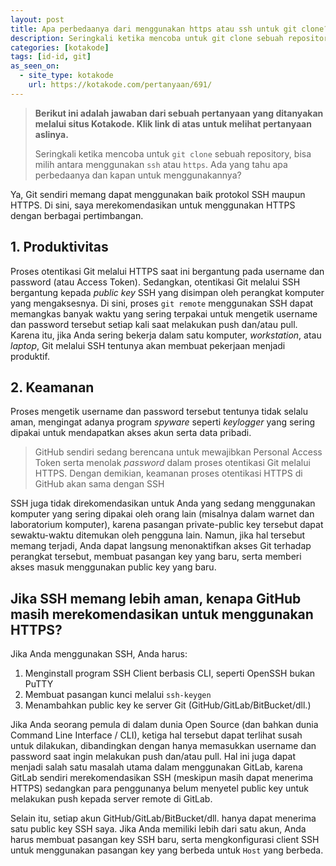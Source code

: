 ```yaml
---
layout: post
title: Apa perbedaanya dari menggunakan https atau ssh untuk git clone?
description: Seringkali ketika mencoba untuk git clone sebuah repository, bisa milih antara menggunakan ssh atau https. Ada yang tahu apa perbedaanya dan kapan untuk menggunakannya?
categories: [kotakode]
tags: [id-id, git]
as_seen_on:
  - site_type: kotakode
    url: https://kotakode.com/pertanyaan/691/
---
```

> **Berikut ini adalah jawaban dari sebuah pertanyaan yang ditanyakan melalui situs Kotakode. Klik link di atas untuk melihat pertanyaan aslinya.**
> 
> Seringkali ketika mencoba untuk `git clone` sebuah repository, bisa milih antara menggunakan `ssh` atau `https`. Ada yang tahu apa perbedaanya dan kapan untuk menggunakannya?

Ya, Git sendiri memang dapat menggunakan  baik protokol SSH maupun HTTPS. Di sini, saya merekomendasikan untuk menggunakan HTTPS dengan berbagai pertimbangan.

## 1. Produktivitas
Proses otentikasi Git melalui HTTPS saat ini bergantung pada username dan password (atau Access Token). Sedangkan, otentikasi Git melalui SSH bergantung kepada *public key* SSH yang disimpan oleh perangkat komputer yang mengaksesnya. Di sini, proses `git remote` menggunakan SSH dapat memangkas banyak waktu yang sering terpakai untuk mengetik username dan password tersebut setiap kali saat melakukan push dan/atau pull. Karena itu, jika Anda sering bekerja dalam satu komputer, *workstation*, atau *laptop*, Git melalui SSH tentunya akan membuat pekerjaan menjadi produktif.

## 2. Keamanan
Proses mengetik username dan password tersebut tentunya tidak selalu aman, mengingat adanya program *spyware* seperti *keylogger* yang sering dipakai untuk mendapatkan akses akun serta data pribadi.

> GitHub sendiri sedang berencana untuk mewajibkan Personal Access Token serta menolak *password* dalam proses otentikasi Git melalui HTTPS. Dengan demikian, keamanan proses otentikasi HTTPS di GitHub akan sama dengan SSH

SSH juga tidak direkomendasikan untuk Anda yang sedang menggunakan komputer yang sering dipakai oleh orang lain (misalnya dalam warnet dan laboratorium komputer), karena pasangan private-public key tersebut dapat sewaktu-waktu ditemukan oleh pengguna lain. Namun, jika hal tersebut memang terjadi, Anda dapat langsung menonaktifkan akses Git terhadap perangkat tersebut, membuat pasangan key yang baru, serta memberi akses masuk menggunakan public key yang baru.

## Jika SSH memang lebih aman, kenapa GitHub masih merekomendasikan untuk menggunakan HTTPS?

Jika Anda menggunakan SSH, Anda harus:

1. Menginstall program SSH Client berbasis CLI, seperti OpenSSH bukan PuTTY
2. Membuat pasangan kunci melalui `ssh-keygen`
3. Menambahkan public key ke server Git (GitHub/GitLab/BitBucket/dll.)

Jika Anda seorang pemula di dalam dunia Open Source (dan bahkan dunia Command Line Interface / CLI), ketiga hal tersebut dapat terlihat susah untuk dilakukan, dibandingkan dengan hanya memasukkan username dan password saat ingin melakukan push dan/atau pull. Hal ini juga dapat menjadi salah satu masalah utama dalam menggunakan GitLab, karena GitLab sendiri merekomendasikan SSH (meskipun masih dapat menerima HTTPS) sedangkan para penggunanya belum menyetel public key untuk melakukan push kepada server remote di GitLab.

Selain itu, setiap akun GitHub/GitLab/BitBucket/dll. hanya dapat menerima satu public key SSH saya. Jika Anda memiliki lebih dari satu akun, Anda harus membuat pasangan key SSH baru, serta mengkonfigurasi client SSH untuk menggunakan pasangan key yang berbeda untuk `Host` yang berbeda.